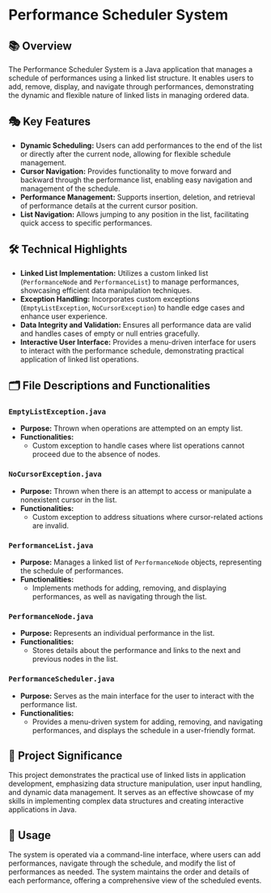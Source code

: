 # Performance Scheduler System

## 📚 Overview
The Performance Scheduler System is a Java application that manages a schedule of performances using a linked list structure. It enables users to add, remove, display, and navigate through performances, demonstrating the dynamic and flexible nature of linked lists in managing ordered data.

## 🎭 Key Features
- **Dynamic Scheduling:** Users can add performances to the end of the list or directly after the current node, allowing for flexible schedule management.
- **Cursor Navigation:** Provides functionality to move forward and backward through the performance list, enabling easy navigation and management of the schedule.
- **Performance Management:** Supports insertion, deletion, and retrieval of performance details at the current cursor position.
- **List Navigation:** Allows jumping to any position in the list, facilitating quick access to specific performances.

## 🛠️ Technical Highlights
- **Linked List Implementation:** Utilizes a custom linked list (`PerformanceNode` and `PerformanceList`) to manage performances, showcasing efficient data manipulation techniques.
- **Exception Handling:** Incorporates custom exceptions (`EmptyListException`, `NoCursorException`) to handle edge cases and enhance user experience.
- **Data Integrity and Validation:** Ensures all performance data are valid and handles cases of empty or null entries gracefully.
- **Interactive User Interface:** Provides a menu-driven interface for users to interact with the performance schedule, demonstrating practical application of linked list operations.

## 🗂️ File Descriptions and Functionalities

### `EmptyListException.java`
- **Purpose:** Thrown when operations are attempted on an empty list.
- **Functionalities:**
  - Custom exception to handle cases where list operations cannot proceed due to the absence of nodes.

### `NoCursorException.java`
- **Purpose:** Thrown when there is an attempt to access or manipulate a nonexistent cursor in the list.
- **Functionalities:**
  - Custom exception to address situations where cursor-related actions are invalid.

### `PerformanceList.java`
- **Purpose:** Manages a linked list of `PerformanceNode` objects, representing the schedule of performances.
- **Functionalities:**
  - Implements methods for adding, removing, and displaying performances, as well as navigating through the list.

### `PerformanceNode.java`
- **Purpose:** Represents an individual performance in the list.
- **Functionalities:**
  - Stores details about the performance and links to the next and previous nodes in the list.

### `PerformanceScheduler.java`
- **Purpose:** Serves as the main interface for the user to interact with the performance list.
- **Functionalities:**
  - Provides a menu-driven system for adding, removing, and navigating performances, and displays the schedule in a user-friendly format.

## 🎨 Project Significance
This project demonstrates the practical use of linked lists in application development, emphasizing data structure manipulation, user input handling, and dynamic data management. It serves as an effective showcase of my skills in implementing complex data structures and creating interactive applications in Java.

## 📝 Usage
The system is operated via a command-line interface, where users can add performances, navigate through the schedule, and modify the list of performances as needed. The system maintains the order and details of each performance, offering a comprehensive view of the scheduled events.
